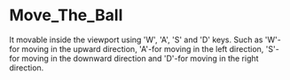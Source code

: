 # Move_The_Ball
It movable inside the viewport using 'W', 'A', 'S' and 'D' keys. 
Such as 'W'-for moving in the upward direction, 'A'-for moving in the left direction, 'S'- for moving in the downward direction and 'D'-for moving in the right direction.
